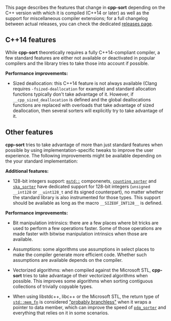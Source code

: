 This page describes the features that change in **cpp-sort** depending on the C++ version with which it is compiled (C++14 or later) as well as the support for miscellaneous compiler extensions; for a full changelog between actual releases, you can check the dedicated [releases page][cpp-sort-releases].

## C++14 features

While **cpp-sort** theoretically requires a fully C++14-compliant compiler, a few standard features are either not available or deactivated in popular compilers and the library tries to take those into account if possible.

**Performance improvements:**
* Sized deallocation: this C++14 feature is not always available (Clang requires `-fsized-deallocation` for example) and standard allocation functions typically don't take advantage of it. However, if `__cpp_sized_deallocation` is defined and the global deallocations functions are replaced with overloads that take advantage of sized deallocation, then several sorters will explicitly try to take advantage of it.

## Other features

**cpp-sort** tries to take advantage of more than just standard features when possible by using implementation-specific tweaks to improve the user experience. The following improvements might be available depending on the your standard implementation:

**Additional features:**
* 128-bit integers support: [`mstd::`][mstd] componenets, [`counting_sorter`][counting-sorter] and [`ska_sorter`][ska-sorter] have dedicated support for 128-bit integers (`unsigned __int128` or `__uint128_t` and its signed counterpart), no matter whether the standard library is also instrumented for those types. This support should be available as long as the macro `__SIZEOF_INT128__` is defined.

**Performance improvements:**
* Bit manipulation intrinsics: there are a few places where bit tricks are used to perform a few operations faster. Some of those operations are made faster with bitwise manipulation intrinsics when those are available.

* Assumptions: some algorithms use assumptions in select places to make the compiler generate more efficient code. Whether such assumptions are available depends on the compiler.

* Vectorized algorithms: when compiled against the Microsoft STL, **cpp-sort** tries to take advantage of their vectorized algorithms when possible. This improves some algorithms when sorting contiguous collections of trivially copyable types.

* When using libstdc++, libc++ or the Microsoft STL, the return type of [`std::mem_fn`][std-mem-fn] is considered ["probably branchless"][branchless-traits] when it wraps a pointer to data member, which can improve the speed of [`pdq_sorter`][pdq-sorter] and everything that relies on it in some scenarios.


  [branchless-traits]: Miscellaneous-utilities.md#branchless-traits
  [counting-sorter]: Sorters.md#counting_sorter
  [cpp-sort-releases]: https://github.com/Morwenn/cpp-sort/releases
  [feature-test-macros]: https://wg21.link/SD6
  [mstd]: Modified-standard-library.md
  [pdq-sorter]: Sorters.md#pdq_sorter
  [ska-sorter]: Sorters.md#ska_sorter
  [std-mem-fn]: https://en.cppreference.com/w/cpp/utility/functional/mem_fn
  [std-swap]: https://en.cppreference.com/w/cpp/algorithm/swap
